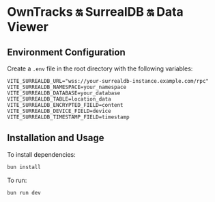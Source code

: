 # OwnTracks 🔛 SurrealDB 🔛 Data Viewer

## Environment Configuration

Create a `.env` file in the root directory with the following variables:

```env
VITE_SURREALDB_URL="wss://your-surrealdb-instance.example.com/rpc"
VITE_SURREALDB_NAMESPACE=your_namespace
VITE_SURREALDB_DATABASE=your_database
VITE_SURREALDB_TABLE=location_data
VITE_SURREALDB_ENCRYPTED_FIELD=content
VITE_SURREALDB_DEVICE_FIELD=device
VITE_SURREALDB_TIMESTAMP_FIELD=timestamp
```

## Installation and Usage

To install dependencies:

```bash
bun install
```

To run:

```bash
bun run dev
```

